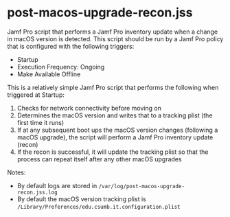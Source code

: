 # post-macos-upgrade-recon.jss

Jamf Pro script that performs a Jamf Pro inventory update when a change in macOS version is detected. This script should be run by a Jamf Pro policy that is configured with the following triggers:
- Startup
- Execution Frequency: Ongoing
- Make Available Offline 

This is a relatively simple Jamf Pro script that performs the following when triggered at Startup:
1. Checks for network connectivity before moving on
2. Determines the macOS version and writes that to a tracking plist (the first time it runs)
3. If at any subsequent boot ups the macOS version changes (following a macOS upgrade), the script will perform a Jamf Pro inventory update (recon)
4. If the recon is successful, it will update the tracking plist so that the process can repeat itself after any other macOS upgrades

Notes:
 - By default logs are stored in `/var/log/post-macos-upgrade-recon.jss.log`
 - By default the macOS version tracking plist is `/Library/Preferences/edu.csumb.it.configuration.plist`

